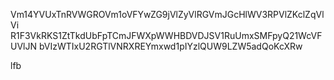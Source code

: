 Vm14YVUxTnRVWGROVm1oVFYwZG9jVlZyVlRGVmJGcHlWV3RPVlZKclZqVlVi
R1F3VkRKS1ZtTkdUbFpTCmJFWXpWWHBDVDJSV1RuUmxSMFpyQ21WcVFUVlJN
bVIzWTIxU2RGTlVNRXREYmxwd1pIYzlQUW9LZW5adQoKcXRw

lfb